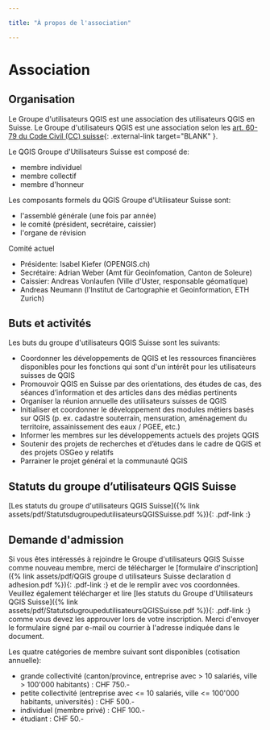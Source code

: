 ```yaml
---

title: "À propos de l'association"

---
```


# Association

## Organisation

Le Groupe d'utilisateurs QGIS est une association des utilisateurs QGIS en
Suisse. Le Groupe d'utilisateurs QGIS est une association selon les
[art. 60-79 du Code Civil (CC) suisse](https://www.fedlex.admin.ch/eli/cc/24/233_245_233/de#book_1/tit_2/chap_2){: .external-link target="BLANK" }.

Le QGIS Groupe d'Utilisateurs Suisse est composé de:

* membre individuel
* membre collectif
* membre d'honneur

Les composants formels du QGIS Groupe d'Utilisateur Suisse sont:

* l'assemblé générale (une fois par année)
* le comité (président, secrétaire, caissier)
* l'organe de révision

Comité actuel

* Présidente: Isabel Kiefer (OPENGIS.ch)
* Secrétaire: Adrian Weber (Amt für Geoinfomation, Canton de Soleure)
* Caissier: Andreas Vonlaufen (Ville d'Uster, responsable géomatique)
* Andreas Neumann (l'Institut de Cartographie et Geoinformation, ETH Zurich)

## Buts et activités

Les buts du groupe d'utilisateurs QGIS Suisse sont les suivants:

* Coordonner les développements de QGIS et les ressources financières disponibles pour les fonctions qui sont d'un intérêt pour les utilisateurs suisses de QGIS
* Promouvoir QGIS en Suisse par des orientations, des études de cas, des séances d’information et des articles dans des médias pertinents
* Organiser la réunion annuelle des utilisateurs suisses de QGIS
* Initialiser et coordonner le développement des modules métiers basés sur QGIS (p. ex. cadastre souterrain, mensuration, aménagement du territoire, assainissement des eaux / PGEE, etc.)
* Informer les membres sur les développements actuels des projets QGIS
* Soutenir des projets de recherches et d’études dans le cadre de QGIS et des projets OSGeo y relatifs
* Parrainer le projet général et la communauté QGIS

## Statuts du groupe d’utilisateurs QGIS Suisse 

[Les statuts du groupe d'utilisateurs QGIS Suisse]({% link assets/pdf/StatutsdugroupedutilisateursQGISSuisse.pdf %}){: .pdf-link :}

## Demande d'admission 

Si vous êtes intéressés à rejoindre le Groupe d'utilisateurs QGIS Suisse comme
nouveau membre, merci de télécharger le
[formulaire d'inscription]({% link assets/pdf/QGIS groupe d utilisateurs Suisse declaration d adhesion.pdf %}){: .pdf-link :} et de le remplir avec vos coordonnées. Veuillez également télécharger et lire
[les statuts du Groupe d'Utilisateurs QGIS Suisse]({% link assets/pdf/StatutsdugroupedutilisateursQGISSuisse.pdf %}){: .pdf-link :} comme vous devez les approuver lors de votre inscription. Merci d'envoyer le
formulaire signé par e-mail ou courrier à l'adresse indiquée dans le document.

Les quatre catégories de membre suivant sont disponibles (cotisation annuelle):

* grande collectivité (canton/province, entreprise avec > 10 salariés, ville > 100'000 habitants) : CHF 750.-
* petite collectivité (entreprise avec <= 10 salariés, ville <= 100'000 habitants, universités) : CHF 500.-
* individuel (membre privé) : CHF 100.-
* étudiant : CHF 50.-
